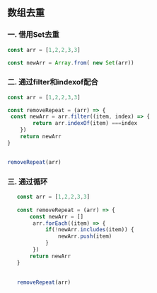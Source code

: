## 数组去重

### 一. 借用Set去重

   ```js
   const arr = [1,2,2,3,3]
   
   const newArr = Array.from( new Set(arr))
   ```

### 二. 通过filter和indexof配合

   ```js
   const arr = [1,2,2,3,3]
   
   const removeRepeat = (arr) => {
   	const newArr = arr.filter((item, index) => {
           return arr.indexOf(item) ===index
       })
       return newArr
   }
   
   
   removeRepeat(arr)
   
   
   ```

   

### 三. 通过循环

```js
   const arr = [1,2,2,3,3]
   
   const removeRepeat = (arr) => {
       const newArr = []
   		arr.forEach((item) => {
            if(!newArr.includes(item)) {
				newArr.push(item)
            }
   		})
       return newArr
   }
   
   
   removeRepeat(arr)

```







